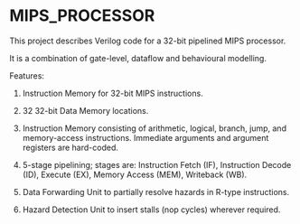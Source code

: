 # MIPS_PROCESSOR

This project describes Verilog code for a 32-bit pipelined MIPS processor.

It is a combination of gate-level, dataflow and behavioural modelling.

Features:

  1. Instruction Memory for 32-bit MIPS instructions.
  
  2. 32 32-bit Data Memory locations.
  
  3. Instruction Memory consisting of arithmetic, logical, branch, jump, and memory-access instructions. Immediate arguments and argument registers are hard-coded.
  
  4. 5-stage pipelining; stages are:
    Instruction Fetch (IF),
    Instruction Decode (ID),
    Execute (EX),
    Memory Access (MEM),
    Writeback (WB).
    
  5. Data Forwarding Unit to partially resolve hazards in R-type instructions.
  
  6. Hazard Detection Unit to insert stalls (nop cycles) wherever required.
